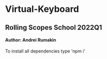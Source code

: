 # Virtual-Keyboard

## Rolling Scopes School 2022Q1

#### Author: Andrei Rumakin

To install all dependencies type 'npm i'